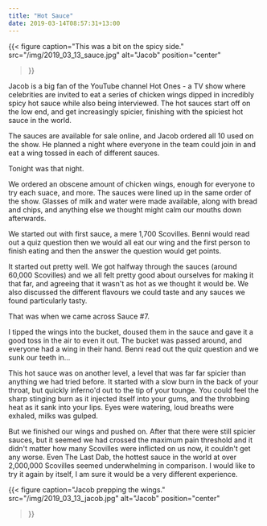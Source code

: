 ```yaml
---
title: "Hot Sauce"
date: 2019-03-14T08:57:31+13:00
---
```


{{<
  figure
  caption="This was a bit on the spicy side."
  src="/img/2019_03_13_sauce.jpg"
  alt="Jacob"
  position="center"
>}}

Jacob is a big fan of the YouTube channel Hot Ones - a TV show where
celebrities are invited to eat a series of chicken wings dipped in incredibly
spicy hot sauce while also being interviewed. The hot sauces start off on the
low end, and get increasingly spicier, finishing with the spiciest hot sauce in
the world.

The sauces are available for sale online, and Jacob ordered all 10 used on the
show. He planned a night where everyone in the team could join in and eat a
wing tossed in each of different sauces.

Tonight was that night.

We ordered an obscene amount of chicken wings, enough for everyone to try each
suace, and more. The sauces were lined up in the same order of the show.
Glasses of milk and water were made available, along with bread and chips, and
anything else we thought might calm our mouths down afterwards.

We started out with first sauce, a mere 1,700 Scovilles. Benni would read out a
quiz question then we would all eat our wing and the first person to finish
eating and then the answer the question would get points.

It started out pretty well. We got halfway through the sauces (around 60,000
Scovilles) and we all felt pretty good about ourselves for making it that far,
and agreeing that it wasn't as hot as we thought it would be. We also discussed
the different flavours we could taste and any sauces we found particularly
tasty.

That was when we came across Sauce #7.

I tipped the wings into the bucket, doused them in the sauce and gave it a good
toss in the air to even it out. The bucket was passed around, and everyone had
a wing in their hand. Benni read out the quiz question and we sunk our teeth
in...

This hot sauce was on another level, a level that was far far spicier than
anything we had tried before. It started with a slow burn in the back of your
throat, but quickly inferno'd out to the tip of your tounge. You could feel the
sharp stinging burn as it injected itself into your gums, and the throbbing
heat as it sank into your lips. Eyes were watering, loud breaths were exhaled,
milks was gulped. 

But we finished our wings and pushed on. After that there were still spicier
sauces, but it seemed we had crossed the maximum pain threshold and it didn't
matter how many Scovilles were inflicted on us now, it couldn't get any worse.
Even The Last Dab, the hottest sauce in the world at over 2,000,000 Scovilles
seemed underwhelming in comparison. I would like to try it again by itself, I
am sure it would be a very different experience.

{{<
  figure
  caption="Jacob prepping the wings."
  src="/img/2019_03_13_jacob.jpg"
  alt="Jacob"
  position="center"
>}}

